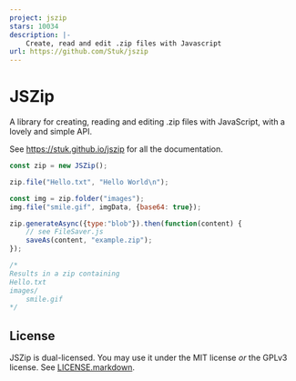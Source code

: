 ```yaml
---
project: jszip
stars: 10034
description: |-
    Create, read and edit .zip files with Javascript
url: https://github.com/Stuk/jszip
---
```


JSZip
=====

A library for creating, reading and editing .zip files with JavaScript, with a
lovely and simple API.

See https://stuk.github.io/jszip for all the documentation.

```javascript
const zip = new JSZip();

zip.file("Hello.txt", "Hello World\n");

const img = zip.folder("images");
img.file("smile.gif", imgData, {base64: true});

zip.generateAsync({type:"blob"}).then(function(content) {
    // see FileSaver.js
    saveAs(content, "example.zip");
});

/*
Results in a zip containing
Hello.txt
images/
    smile.gif
*/
```
License
-------

JSZip is dual-licensed. You may use it under the MIT license *or* the GPLv3
license. See [LICENSE.markdown](LICENSE.markdown).

